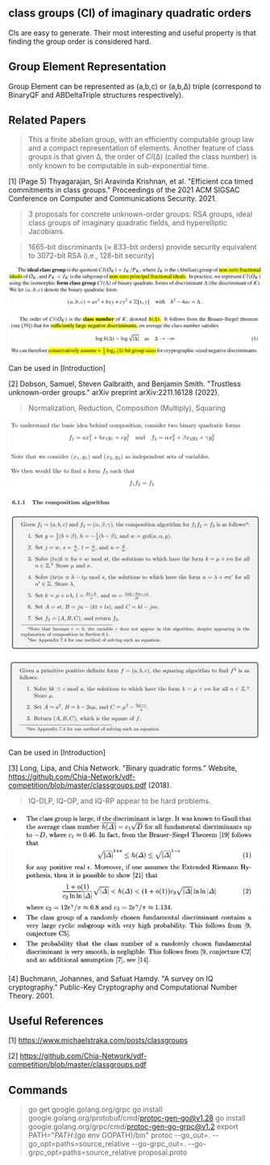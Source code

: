 ## class groups (Cl) of imaginary quadratic orders

Cls are easy to generate. Their most interesting and useful property is that finding the group order is considered hard.

## Group Element Representation

Group Element can be represented as (a,b,c) or (a,b,Δ) triple (correspond to BinaryQF and ABDeltaTriple structures respectively).


## Related Papers
>  This a finite abelian group, with an efficiently computable group law and a compact representation of elements. Another feature of class groups is that given Δ, the order of 𝐶𝑙(Δ) (called the class number) is only known to be computable in sub-exponential time.

[1] (Page 5) Thyagarajan, Sri Aravinda Krishnan, et al. "Efficient cca timed commitments in class groups." Proceedings of the 2021 ACM SIGSAC Conference on Computer and Communications Security. 2021.

> 3 proposals for concrete unknown-order groups: RSA groups, ideal class groups of imaginary quadratic fields, and hyperelliptic Jacobians.

> 1665-bit discriminants (≈ 833-bit orders) provide security equivalent to 3072-bit RSA (i.e., 128-bit security)

![binary quadratic form](note/binary%20quadratic%20form.png)

![class number](note/class%20number.png)

Can be used in [Introduction]

[2] Dobson, Samuel, Steven Galbraith, and Benjamin Smith. "Trustless unknown-order groups." arXiv preprint arXiv:2211.16128 (2022).

> Normalization, Reduction, Composition (Multiply), Squaring

![composition](note/composition.png)

![composition algorithm](note/composition%20algorithm.png)

![squaring](note/squaring.png)

Can be used in [Introduction]

[3] Long, Lipa, and Chia Network. "Binary quadratic forms." Website, https://github.com/Chia-Network/vdf-competition/blob/master/classgroups.pdf (2018).

> IQ-DLP, IQ-OP, and IQ-RP appear to be hard problems.

![class number2](note/class%20number2.png)

[4] Buchmann, Johannes, and Safuat Hamdy. "A survey on IQ cryptography." Public-Key Cryptography and Computational Number Theory. 2001.

## Useful References
[1] <https://www.michaelstraka.com/posts/classgroups>

[2] <https://github.com/Chia-Network/vdf-competition/blob/master/classgroups.pdf>

## Commands
> go get google.golang.org/grpc
> go install google.golang.org/protobuf/cmd/protoc-gen-go@v1.28
> go install google.golang.org/grpc/cmd/protoc-gen-go-grpc@v1.2
> export PATH="$PATH:$(go env GOPATH)/bin"
> protoc --go_out=. --go_opt=paths=source_relative --go-grpc_out=. --go-grpc_opt=paths=source_relative proposal.proto